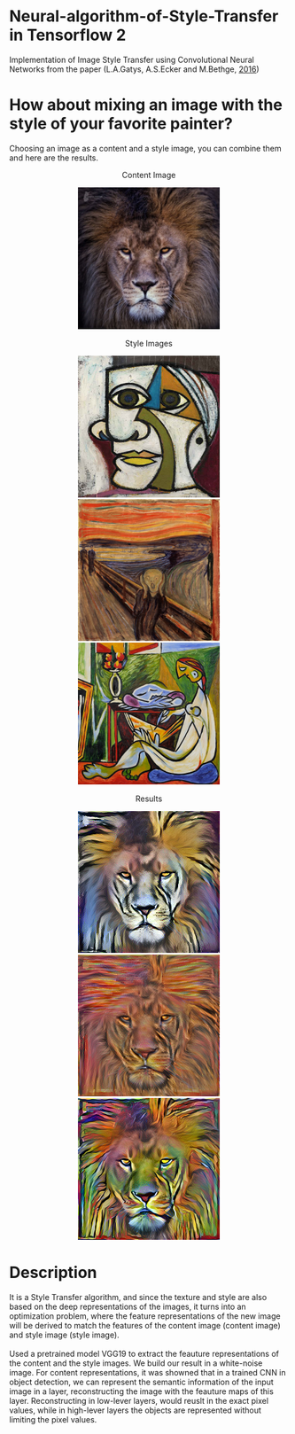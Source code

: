 # Neural-algorithm-of-Style-Transfer in Tensorflow 2

Implementation of Image Style Transfer using Convolutional Neural Networks from the paper (L.A.Gatys, A.S.Ecker and M.Bethge, [2016](https://openaccess.thecvf.com/content_cvpr_2016/html/Gatys_Image_Style_Transfer_CVPR_2016_paper.html))

# How about mixing an image with the style of your favorite painter?

Choosing an image as a content and a style image, you can combine them and here are the results.

  
<p align="center">
  Content Image
</p>
<p align="center">
  <img src="https://github.com/ioankont/NeuralStyleTransfer/blob/main/pictures/ContentImages/Lion.jpg" width="256" height="256" title="Content Image">  
</p>



<p float="left">
  <p align="center">
    Style Images
    </p>
    <p align="center">
    <img src="https://github.com/ioankont/NeuralStyleTransfer/blob/main/pictures/StyleImages/Portrait.jpg" width="256" height="256" title="Style Image 1"> 
    <img src="https://github.com/ioankont/NeuralStyleTransfer/blob/main/pictures/StyleImages/Scream.jpg" width="256" height="256" title="Style Image 2"> 
    <img src="https://github.com/ioankont/NeuralStyleTransfer/blob/main/pictures/StyleImages/TheMuse.jpg" width="256" height="256" title="Style Image 3"/>
    </p>
</p>

<p float="left">
   <p align="center">
    Results
   </p>
   <p align="center">
    <img src="https://github.com/ioankont/NeuralStyleTransfer/blob/main/pictures/Results/Lion_Portrait.jpg" width="256" height="256" title="Style Image 1"> 
    <img src="https://github.com/ioankont/NeuralStyleTransfer/blob/main/pictures/Results/Lion_Scream.jpg" width="256" height="256" title="Style Image 2"> 
    <img src="https://github.com/ioankont/NeuralStyleTransfer/blob/main/pictures/Results/Lion_TheMuse.jpg" width="256" height="256" title="Style Image 3"/>
  </p>
</p>

# Description
It is a Style Transfer algorithm, and since the texture and style are also based on the deep representations of the images, it turns into an optimization problem, where the feature representations of the new image will be derived to match the features of the content image (content image) and style image (style image). <br />
<br />
Used a pretrained model VGG19 to extract the feauture representations of the content and the style images. We build our result in a white-noise image.
For content representations, it was showned that in a trained CNN in object detection, we can represent the semantic information of the input image in a layer, reconstructing the image with the feauture maps of this layer. Reconstructing in low-lever layers, would reuslt in the exact pixel values, while in high-lever layers the objects are represented without limiting the pixel values.
